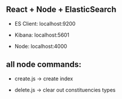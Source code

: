 React + Node + ElasticSearch 
-----------------------------------------
- ES Client: localhost:9200 

- Kibana: localhost:5601 

- Node: localhost:4000


all node commands:
------------------

- create.js -> create index

- delete.js -> clear out constituencies types


